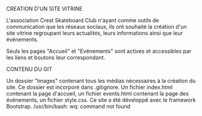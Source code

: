 CREATION D'UN SITE VITRINE

L'association Crest Skateboard Club n'ayant comme outils de communication que les réseaux sociaux, ils ont souhaité la création d'un site vitrine regroupant leurs actualités, leurs informations ainsi que leur événements. 

Seuls les pages "Accueil" et "Evénements" sont actives et accessibles par les liens et boutons leur correspondant. 

CONTENU DU GIT

Un dossier "Images" contenant tous les médias nécessaires à la création du site. Ce dossier est incorporé dans .gitignore. 
Un fichier index.html contenant la page d'accueil, un fichier events.html contenant la page des événements, un fichier style.css. 
Ce site a été développé avec le framework Bootstrap. 
/usr/bin/bash: wq: command not found
